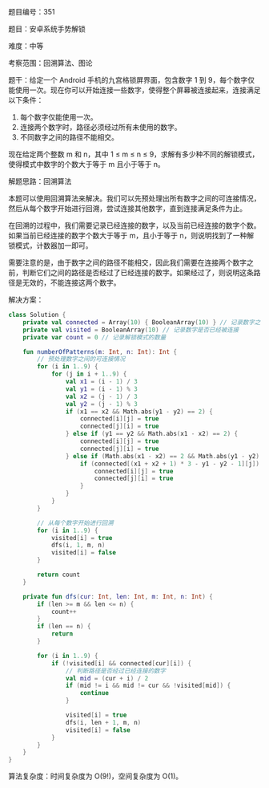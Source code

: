 题目编号：351

题目：安卓系统手势解锁

难度：中等

考察范围：回溯算法、图论

题干：给定一个 Android 手机的九宫格锁屏界面，包含数字 1 到 9，每个数字仅能使用一次。现在你可以开始连接一些数字，使得整个屏幕被连接起来，连接满足以下条件：

1. 每个数字仅能使用一次。
2. 连接两个数字时，路径必须经过所有未使用的数字。
3. 不同数字之间的路径不能相交。

现在给定两个整数 m 和 n，其中 1 ≤ m ≤ n ≤ 9，求解有多少种不同的解锁模式，使得模式中数字的个数大于等于 m 且小于等于 n。

解题思路：回溯算法

本题可以使用回溯算法来解决。我们可以先预处理出所有数字之间的可连接情况，然后从每个数字开始进行回溯，尝试连接其他数字，直到连接满足条件为止。

在回溯的过程中，我们需要记录已经连接的数字，以及当前已经连接的数字个数。如果当前已经连接的数字个数大于等于 m，且小于等于 n，则说明找到了一种解锁模式，计数器加一即可。

需要注意的是，由于数字之间的路径不能相交，因此我们需要在连接两个数字之前，判断它们之间的路径是否经过了已经连接的数字。如果经过了，则说明这条路径是无效的，不能连接这两个数字。

解决方案：

```kotlin
class Solution {
    private val connected = Array(10) { BooleanArray(10) } // 记录数字之间的可连接情况
    private val visited = BooleanArray(10) // 记录数字是否已经被连接
    private var count = 0 // 记录解锁模式的数量

    fun numberOfPatterns(m: Int, n: Int): Int {
        // 预处理数字之间的可连接情况
        for (i in 1..9) {
            for (j in i + 1..9) {
                val x1 = (i - 1) / 3
                val y1 = (i - 1) % 3
                val x2 = (j - 1) / 3
                val y2 = (j - 1) % 3
                if (x1 == x2 && Math.abs(y1 - y2) == 2) {
                    connected[i][j] = true
                    connected[j][i] = true
                } else if (y1 == y2 && Math.abs(x1 - x2) == 2) {
                    connected[i][j] = true
                    connected[j][i] = true
                } else if (Math.abs(x1 - x2) == 2 && Math.abs(y1 - y2) == 2) {
                    if (connected[(x1 + x2 + 1) * 3 - y1 - y2 - 1][j]) {
                        connected[i][j] = true
                        connected[j][i] = true
                    }
                }
            }
        }

        // 从每个数字开始进行回溯
        for (i in 1..9) {
            visited[i] = true
            dfs(i, 1, m, n)
            visited[i] = false
        }

        return count
    }

    private fun dfs(cur: Int, len: Int, m: Int, n: Int) {
        if (len >= m && len <= n) {
            count++
        }
        if (len == n) {
            return
        }

        for (i in 1..9) {
            if (!visited[i] && connected[cur][i]) {
                // 判断路径是否经过已经连接的数字
                val mid = (cur + i) / 2
                if (mid != i && mid != cur && !visited[mid]) {
                    continue
                }

                visited[i] = true
                dfs(i, len + 1, m, n)
                visited[i] = false
            }
        }
    }
}
```

算法复杂度：时间复杂度为 O(9!)，空间复杂度为 O(1)。
